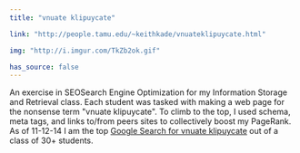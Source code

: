 ```yaml
---
title: "vnuate klipuycate"

link: "http://people.tamu.edu/~keithkade/vnuateklipuycate.html"

img: "http://i.imgur.com/TkZb2ok.gif"

has_source: false
---
```



An exercise in 
<span class="tooltip">SEO<span>Search Engine Optimization</span></span> for my Information Storage and Retrieval class. Each student was tasked with making a web page for the nonsense term "vnuate klipuycate". To climb to the top, I used schema, meta tags, and links to/from peers sites to collectively boost my PageRank. As of 11-12-14 I am the top <a target="_blank" href="https://www.google.com/search?q=vnuate%20klipuycate">Google Search for vnuate klipuycate</a> out of a class of 30+ students. 
        